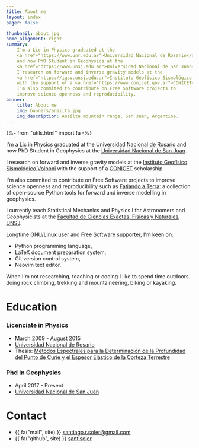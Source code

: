 ```yaml
---
title: About me
layout: index
pager: false

thumbnail: about.jpg
home_alignment: right
summary:
    I'm a Lic in Physics graduated at the
    <a href="https://www.unr.edu.ar">Universidad Nacional de Rosario</a>
    and now PhD Student in Geophysics at the
    <a href="https://www.unsj.edu.ar">Universidad Nacional de San Juan</a>.
    I research on forward and inverse gravity models at the
    <a href="https://igsv.unsj.edu.ar">Instituto Geofísico Sismológico Volponi</a>
    with the support of a <a href="https://www.conicet.gov.ar">CONICET</a> scholarship.
    I'm also commited to contribute on Free Software projects to
    improve science openness and reproducibility.
banner:
    title: About me
    img: banners/ansilta.jpg
    img_description: Ansilta mountain range, San Juan, Argentina.
---
```

{%- from "utils.html" import fa -%}


I'm a Lic in Physics graduated at the
[Universidad Nacional de Rosario](https://www.unr.edu.ar)
and now PhD Student in Geophysics at the
[Universidad Nacional de San Juan](https://www.unsj.edu.ar).

I research on forward and inverse gravity models at the
[Instituto Geofísico Sismológico Volponi](http://http://igsv.unsj.edu.ar/)
with the support of a [CONICET](https://www.conicet.gov.ar) scholarship.

I'm also commited to contribute on Free Software projects to
improve science openness and reproducibility such as
[Fatiando a Terra](https://www.fatiando.org/): a collection of open-source Python tools
for forward and inverse modelling in geophysics.

I currently teach Statistical Mechanics and Physics I for Astronomers and
Geophysicists at the
[Facultad de Ciencias Exactas, Físicas y Naturales](http://exactas.unsj.edu.ar/),
[UNSJ](https://www.unsj.edu.ar).


Longtime GNU/Linux user and Free Software supporter, I'm keen on:

- Python programming language,
- LaTeX document preparation system,
- Git version control system,
- Neovim text editor.


When I'm not researching, teaching or coding I like to spend time outdoors doing rock
climbing, trekking and mountaineering, biking or kayaking.

# Education

<div class="container">
    <div class="row">
        <div class="col-md-6">
            <h3>Licenciate in Physics</h3>
            <ul>
                <li>March 2009 - August 2015</li>
                <li><a href="https://www.unr.edu.ar">Universidad Nacional de Rosario</a></li>
                <li>
                    Thesis: <a href="https://github.com/santisoler/tesina-fisica">
                    Métodos Espectrales para la Determinación de la Profundidad del Punto de Curie y el Espesor Elástico de la Corteza Terrestre
                    </a>
                </li>
            </ul>
        </div>
        <div class="col-md-6">
            <h3>Phd in Geophysics</h3>
            <ul>
                <li>April 2017 - Present</li>
                <li><a href="https://www.unsj.edu.ar">Universidad Nacional de San Juan</a></li>
            </ul>
        </div>
    </div>
</div>


# Contact

<div class="container">
    <ul>
        <li>{{ fa("mail", site) }} <a href="mailto:santiago.r.soler@gmail.com">santiago.r.soler@gmail.com</a> </li>
        <li>{{ fa("github", site) }} <a href="https://www.github.com/santisoler">santisoler</a> </li>
    </ul>
</div>
